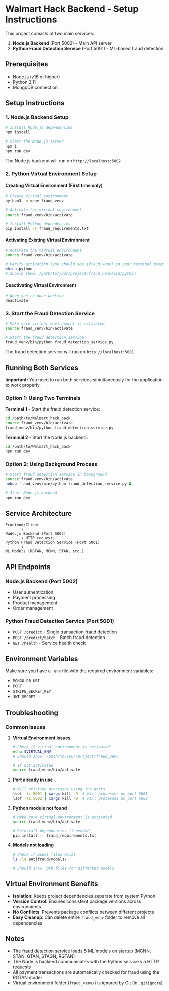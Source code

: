 # Walmart Hack Backend - Setup Instructions

This project consists of two main services:
1. **Node.js Backend** (Port 5002) - Main API server
2. **Python Fraud Detection Service** (Port 5001) - ML-based fraud detection

## Prerequisites

- Node.js (v16 or higher)
- Python 3.11
- MongoDB connection

## Setup Instructions

### 1. Node.js Backend Setup

```bash
# Install Node.js dependencies
npm install

# Start the Node.js server
npm i
npm run dev
```

The Node.js backend will run on `http://localhost:5002`

### 2. Python Virtual Environment Setup

#### Creating Virtual Environment (First time only)

```bash
# Create virtual environment
python3 -m venv fraud_venv

# Activate the virtual environment
source fraud_venv/bin/activate

# Install Python dependencies
pip install -r fraud_requirements.txt
```

#### Activating Existing Virtual Environment

```bash
# Activate the virtual environment
source fraud_venv/bin/activate

# Verify activation (you should see (fraud_venv) in your terminal prompt)
which python
# Should show: /path/to/your/project/fraud_venv/bin/python
```

#### Deactivating Virtual Environment

```bash
# When you're done working
deactivate
```

### 3. Start the Fraud Detection Service

```bash
# Make sure virtual environment is activated
source fraud_venv/bin/activate

# Start the fraud detection service
fraud_venv/bin/python fraud_detection_service.py
```

The fraud detection service will run on `http://localhost:5001`

## Running Both Services

**Important:** You need to run both services simultaneously for the application to work properly.

### Option 1: Using Two Terminals

**Terminal 1** - Start the fraud detection service:
```bash
cd /path/to/Walmart_hack_back
source fraud_venv/bin/activate
fraud_venv/bin/python fraud_detection_service.py
```

**Terminal 2** - Start the Node.js backend:
```bash
cd /path/to/Walmart_hack_back
npm run dev
```

### Option 2: Using Background Process

```bash
# Start fraud detection service in background
source fraud_venv/bin/activate
nohup fraud_venv/bin/python fraud_detection_service.py &

# Start Node.js backend
npm run dev
```

## Service Architecture

```
Frontend/Client
       ↓
Node.js Backend (Port 5002)
       ↓ HTTP requests
Python Fraud Detection Service (Port 5001)
       ↓
ML Models (RGTAN, MCNN, STAN, etc.)
```

## API Endpoints

### Node.js Backend (Port 5002)
- User authentication
- Payment processing
- Product management
- Order management

### Python Fraud Detection Service (Port 5001)
- `POST /predict` - Single transaction fraud detection
- `POST /predict/batch` - Batch fraud detection
- `GET /health` - Service health check

## Environment Variables

Make sure you have a `.env` file with the required environment variables:
- `MONGO_DB_URI`
- `PORT`
- `STRIPE_SECRET_KEY`
- `JWT_SECRET`

## Troubleshooting

### Common Issues

1. **Virtual Environment Issues**
   ```bash
   # Check if virtual environment is activated
   echo $VIRTUAL_ENV
   # Should show: /path/to/your/project/fraud_venv
   
   # If not activated
   source fraud_venv/bin/activate
   ```

2. **Port already in use**
   ```bash
   # Kill existing processes using the ports
   lsof -ti:5001 | xargs kill -9  # Kill processes on port 5001
   lsof -ti:5002 | xargs kill -9  # Kill processes on port 5002
   ```

3. **Python module not found**
   ```bash
   # Make sure virtual environment is activated
   source fraud_venv/bin/activate
   
   # Reinstall dependencies if needed
   pip install -r fraud_requirements.txt
   ```

4. **Models not loading**
   ```bash
   # Check if model files exist
   ls -la antifraud/models/
   
   # Should show .pth files for different models
   ```

## Virtual Environment Benefits

- **Isolation**: Keeps project dependencies separate from system Python
- **Version Control**: Ensures consistent package versions across environments
- **No Conflicts**: Prevents package conflicts between different projects
- **Easy Cleanup**: Can delete entire `fraud_venv` folder to remove all dependencies

## Notes

- The fraud detection service loads 5 ML models on startup (MCNN, STAN, GTAN, STAGN, RGTAN)
- The Node.js backend communicates with the Python service via HTTP requests
- All payment transactions are automatically checked for fraud using the RGTAN model
- Virtual environment folder (`fraud_venv/`) is ignored by Git (in `.gitignore`)
